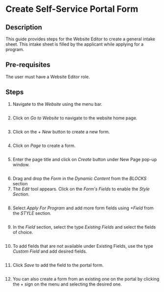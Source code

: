 # Create Self-Service Portal Form

## Description

This guide provides steps for the Website Editor to create a general intake sheet. This intake sheet is filled by the applicant while applying for a program.

## Pre-requisites

The user must have a Website Editor role.

## Steps

1. Navigate to the _Website_ using the menu bar.

<figure><img src="../../.gitbook/assets/website-openg2p.png" alt=""><figcaption></figcaption></figure>

2. Click on _Go to Website_ to navigate to the website home page.

<figure><img src="../../.gitbook/assets/go-to-website-openg2p (1).png" alt=""><figcaption></figcaption></figure>

3. Click on the + _New_ button to create a new form.

<figure><img src="../../.gitbook/assets/custom-form.PNG" alt=""><figcaption></figcaption></figure>

4. Click on _Page_ to create a form.

<figure><img src="../../.gitbook/assets/page-form.png" alt=""><figcaption></figcaption></figure>

5. Enter the page title and click on _Create_ button under New Page pop-up window.

<figure><img src="../../.gitbook/assets/new-page.png" alt=""><figcaption></figcaption></figure>

6. Drag and drop the _Form_ in the _Dynamic Content_ from the _BLOCKS_ section
7. The _Edit_ tool appears. Click on the _Form's Fields_ to enable the _Style Section_.

<figure><img src="../../.gitbook/assets/drag-and-drop.png" alt=""><figcaption></figcaption></figure>

8. &#x20;Select _Apply For Program_ and add more form fields using _+Field_ from the _STYLE_ section.

<figure><img src="../../.gitbook/assets/add-fields-in-form.png" alt=""><figcaption></figcaption></figure>

9. In the _Field_ section, select the type _Existing Fields_ and select the fields of choice.

<figure><img src="../../.gitbook/assets/add-existing-fields-in-form.png" alt=""><figcaption></figcaption></figure>

10. To add fields that are not available under Existing Fields, use the type _Custom Field_ and add desired fields.

<figure><img src="../../.gitbook/assets/custom-form-custom.png" alt=""><figcaption></figcaption></figure>

11. Click _Save_ to add the field to the portal form.

<figure><img src="../../.gitbook/assets/custom-result.PNG" alt=""><figcaption></figcaption></figure>

12. You can also create a form from an existing one on the portal by clicking the + sign on the menu and selecting the desired one.

<figure><img src="../../.gitbook/assets/edit-existing-form.png" alt=""><figcaption></figcaption></figure>

